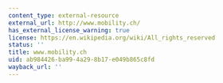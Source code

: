 ```yaml
---
content_type: external-resource
external_url: http://www.mobility.ch/
has_external_license_warning: true
license: https://en.wikipedia.org/wiki/All_rights_reserved
status: ''
title: www.mobility.ch
uid: ab984426-ba99-4a29-8b17-e049b865c8fd
wayback_url: ''
---
```

